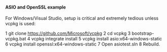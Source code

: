 
#### ASIO and OpenSSL example ####

For Windows/Visual Studio, setup is critical and extremely tedious unless vcpkg is used:

1 git clone https://github.com/Microsoft/vcpkg
2 cd vcpkg
3 bootstrap-vcpkg.bat
4 vcpkg integrate install
5 vcpkg install asio:x64-windows-static
6 vcpkg install openssl:x64-windows-static
7 Open asiotest.sln
8 Rebuild.
